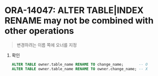 ORA-14047: ALTER TABLE|INDEX RENAME may not be combined with other operations
===
>변경하려는 이름 쪽에 오너를 지정

1. 확인
    ```sql
    ALTER TABLE owner.table_name RENAME TO change_name;       -- O
    ALTER TABLE owner.table_name RENAME TO owner.change_name; -- X
    ```

